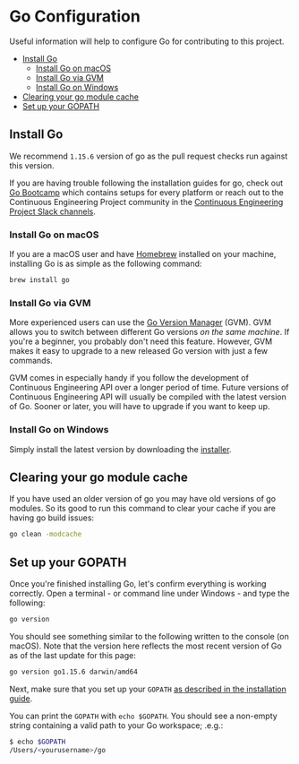 # Go Configuration
Useful information will help to configure Go for contributing to this project.

- [Install Go](#Install-Go)
    * [Install Go on macOS](#Install-Go-on-macOS)
    * [Install Go via GVM](#Install-Go-via-GVM)
    * [Install Go on Windows](#Install-Go-on-Windows)
- [Clearing your go module cache](#Clearing-your-go-module-cache)
- [Set up your GOPATH](#Set-up-your-GOPATH)


## Install Go
We recommend `1.15.6` version of go as the pull request checks run against this version.

If you are having trouble following the installation guides for go, check out [Go Bootcamp](http://www.golangbootcamp.com/book/get_setup) which contains setups for every platform or reach out to the Continuous Engineering Project community in the [Continuous Engineering Project Slack channels](https://continuousengproject.slack.com).

### Install Go on macOS
If you are a macOS user and have [Homebrew](https://brew.sh/) installed on your machine, installing Go is as simple as the following command:

```sh
brew install go
```

### Install Go via GVM
More experienced users can use the [Go Version Manager](https://github.com/moovweb/gvm) (GVM). GVM allows you to switch between different Go versions *on the same machine*. If you're a beginner, you probably don't need this feature. However, GVM makes it easy to upgrade to a new released Go version with just a few commands.

GVM comes in especially handy if you follow the development of Continuous Engineering API over a longer period of time. Future versions of Continuous Engineering API will usually be compiled with the latest version of Go. Sooner or later, you will have to upgrade if you want to keep up.

### Install Go on Windows
Simply install the latest version by downloading the [installer](https://golang.org/dl/).


## Clearing your go module cache
If you have used an older version of go you may have old versions of go modules. So its good to run this command to clear your cache if you are having go build issues:

```sh
go clean -modcache
```


## Set up your GOPATH
Once you're finished installing Go, let's confirm everything is working correctly. Open a terminal - or command line under Windows - and type the following:

```sh
go version
```

You should see something similar to the following written to the console (on macOS). Note that the version here reflects the most recent version of Go as of the last update for this page:

```sh
go version go1.15.6 darwin/amd64
```

Next, make sure that you set up your `GOPATH` [as described in the installation guide](https://github.com/golang/go/wiki/SettingGOPATH).

You can print the `GOPATH` with `echo $GOPATH`. You should see a non-empty string containing a valid path to your Go workspace; .e.g.:

```sh
$ echo $GOPATH
/Users/<yourusername>/go
```